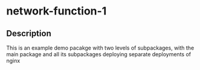 # network-function-1

## Description
This is an example demo pacakge with two levels of subpackages, with the main package and all its subpackages deploying
separate deployments of nginx

